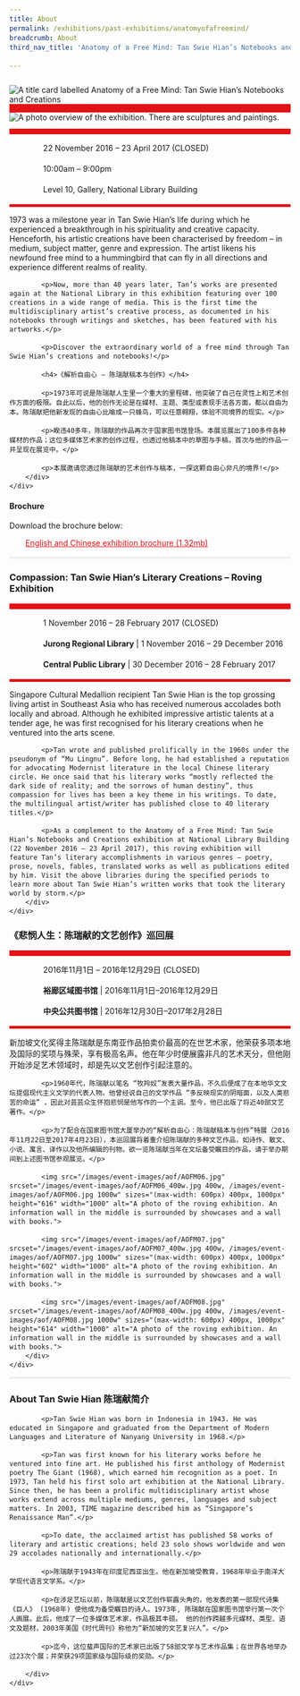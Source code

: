 ```yaml
---
title: About
permalink: /exhibitions/past-exhibitions/anatomyofafreemind/
breadcrumb: About
third_nav_title: 'Anatomy of a Free Mind: Tan Swie Hian’s Notebooks and Creations'

---
```



<section class="section__about">
<div class="container__card">
    <div class="row">
        <div class="col is-full" style="border-bottom: 15px solid #E21216; padding: 12px 0 0 0;">
            <img srcset="/images/event-images/aof/anatomy-of-a-free-mind-main-image_400w.jpg 400w, /images/event-images/aof/anatomy-of-a-free-mind-main-image.jpg 940w" sizes="(max-width: 600px) 400px, 940px" height="323" width="940" src="/images/event-images/aof/anatomy-of-a-free-mind-main-image.jpg" alt="A title card labelled Anatomy of a Free Mind: Tan Swie Hian’s Notebooks and Creations">
        </div>
    </div>    
    <div class="row">
        <div class="col is-full" style="padding: 0 0 12px 0;">
            <img src="/images/event-images/aof/anatomy-of-a-free-mind_gallery_3.jpg" srcset="/images/event-images/aof/anatomy-of-a-free-mind_gallery_3_400w.jpg 400w, /images/event-images/aof/anatomy-of-a-free-mind_gallery_3.jpg 1000w" sizes="(max-width: 600px) 400px, 1000px" height="667" width="1000" alt="A photo overview of the exhibition. There are sculptures and paintings.">
        </div>
    </div>
        <div class="row">
            <div class="col" style="border-top: 10px solid #E21216; border-bottom: 5px solid #E21216;">
                <ul style="list-style: none; margin-left: 0px;">
                    <li style="margin-bottom: 1rem;">
                        <span class="sgds-icon sgds-icon-calendar" style="font-size: 150%; display: inline-block; float: left; vertical-align: middle;"></span>
                        <div style="line-height: 150%; padding-left: 2.3rem;">22 November 2016 – 23 April 2017 (CLOSED)</div>
                    </li> 
                    <li style="margin-bottom: 1rem;">
                        <span class="sgds-icon sgds-icon-clock" style="font-size: 150%; display: inline-block; float: left; vertical-align: middle;"></span>
                        <div style="line-height: 150%; padding-left: 2.3rem;">10:00am – 9:00pm</div>
                    </li>          
                    <li style="margin-bottom: 1rem;">
                        <span class="sgds-icon sgds-icon-map" style="font-size: 150%; display: inline-block; float: left; vertical-align: middle;"></span>
                        <div style="line-height: 150%; padding-left: 2.3rem;">Level 10, Gallery, National Library Building</div>
                    </li>                    
                    </ul>
            </div>
        </div>
</div>
    
<div class="container__description">
    <div class="row">
        <div class="col is-full padding--top--lg">
            <p>1973 was a milestone year in Tan Swie Hian’s life during which he experienced a breakthrough in his spirituality and creative capacity. Henceforth, his artistic creations have been characterised by freedom – in medium, subject matter, genre and expression. The artist likens his newfound free mind to a hummingbird that can fly in all directions and experience different realms of reality.</p>

            <p>Now, more than 40 years later, Tan’s works are presented again at the National Library in this exhibition featuring over 100 creations in a wide range of media. This is the first time the multidisciplinary artist’s creative process, as documented in his notebooks through writings and sketches, has been featured with his artworks.</p>

            <p>Discover the extraordinary world of a free mind through Tan Swie Hian’s creations and notebooks!</p>

            <h4>《解析自由心 – 陈瑞献稿本与创作》</h4>

            <p>1973年可说是陈瑞献人生里一个重大的里程碑，他突破了自己在灵性上和艺术创作方面的极限。自此以后，他的创作无论是在媒材、主题、类型或表现手法各方面，都以自由为本。陈瑞献把他新发现的自由心比喻成一只蜂鸟，可以任意翱翔，体验不同境界的现实。</p>

            <p>睽违40多年，陈瑞献的作品再次于国家图书馆登场。本展览展出了100多件各种媒材的作品；这位多媒体艺术家的创作过程，也透过他稿本中的草图与手稿，首次与他的作品一并呈现在展览中。</p>

            <p>本展邀请您透过陈瑞献的艺术创作与稿本，一探这颗自由心非凡的境界!</p>
        </div>
    </div>
</div>

<div class="container__downloads">
    <div class="row">
        <div class="col is-full padding--top--lg">
            <h4>Brochure</h4>
            <p style="margin-top: 5px;">Download the brochure below:</p>
                    <ul style="list-style: none; margin-left: 5px; color: #E21216">
                        <li style="margin-bottom: 1rem;">
                            <a href="/files/aof/AOFM-A5-brochure-2-17012017.pdf" style="color:#E21216;">English and Chinese exhibition brochure (1.32mb)</a>
                        </li>                         
                    </ul>
        </div>
    </div>
</div>

<div class="container__line padding--lg">
    <div class="row">
        <div class="col is-12" style="padding: 2px 0; background-color: #efefef;">
        </div>
    </div>
</div>  

<div class="container__card">
    <div class="row margin--bottom--xs">
        <div class="col is-12 padding--xs">
            <h3><strong>Compassion: Tan Swie Hian’s Literary Creations – Roving Exhibition</strong></h3>
        </div>
    </div>
        <div class="row">
            <div class="col" style="border-top: 10px solid #E21216; border-bottom: 5px solid #E21216;">
                <ul style="list-style: none; margin-left: 0px;">
                    <li style="margin-bottom: 1rem;">
                        <span class="sgds-icon sgds-icon-calendar" style="font-size: 150%; display: inline-block; float: left; vertical-align: middle;"></span>
                        <div style="line-height: 150%; padding-left: 2.3rem;">1 November 2016 – 28 February 2017 (CLOSED)</div>
                    </li> 
                    <li style="margin-bottom: 1rem;">
                        <span class="sgds-icon sgds-icon-map" style="font-size: 150%; display: inline-block; float: left; vertical-align: middle;"></span>
                        <div style="line-height: 150%; padding-left: 2.3rem;"><strong>Jurong Regional Library</strong> &#124; 1 November 2016 – 29 December 2016</div>
                    </li>                    
                    <li style="margin-bottom: 1rem;">
                        <div style="line-height: 150%; padding-left: 2.3rem;"><strong>Central Public Library</strong> &#124; 30 December 2016 – 28 February 2017</div>
                    </li>                    
                </ul>
            </div>
        </div>
</div>
    
<div class="container__description">
    <div class="row">
        <div class="col is-full padding--top--lg padding--bottom--lg">
            <p>Singapore Cultural Medallion recipient Tan Swie Hian is the top grossing living artist in Southeast Asia who has received numerous accolades both locally and abroad. Although he exhibited impressive artistic talents at a tender age, he was first recognised for his literary creations when he ventured into the arts scene.</p>

            <p>Tan wrote and published prolifically in the 1960s under the pseudonym of “Mu Lingnu”. Before long, he had established a reputation for advocating Modernist literature in the local Chinese literary circle. He once said that his literary works “mostly reflected the dark side of reality; and the sorrows of human destiny”, thus compassion for lives has been a key theme in his writings. To date, the multilingual artist/writer has published close to 40 literary titles.</p>

            <p>As a complement to the Anatomy of a Free Mind: Tan Swie Hian’s Notebooks and Creations exhibition at National Library Building (22 November 2016 – 23 April 2017), this roving exhibition will feature Tan’s literary accomplishments in various genres – poetry, prose, novels, fables, translated works as well as publications edited by him. Visit the above libraries during the specified periods to learn more about Tan Swie Hian’s written works that took the literary world by storm.</p>
        </div>
    </div>
</div>    

<div class="container__card">
    <div class="row margin--bottom--xs">
        <div class="col is-12 padding--xs">
            <h3><strong>《悲悯人生：陈瑞献的文艺创作》巡回展</strong></h3>
        </div>
    </div>
        <div class="row">
            <div class="col" style="border-top: 10px solid #E21216; border-bottom: 5px solid #E21216;">
                <ul style="list-style: none; margin-left: 0px;">
                    <li style="margin-bottom: 1rem;">
                        <span class="sgds-icon sgds-icon-calendar" style="font-size: 150%; display: inline-block; float: left; vertical-align: middle;"></span>
                        <div style="line-height: 150%; padding-left: 2.3rem;">2016年11月1日 – 2016年12月29日 (CLOSED)</div>
                    </li> 
                    <li style="margin-bottom: 1rem;">
                        <span class="sgds-icon sgds-icon-map" style="font-size: 150%; display: inline-block; float: left; vertical-align: middle;"></span>
                        <div style="line-height: 150%; padding-left: 2.3rem;"><strong>裕廊区域图书馆</strong> &#124; 2016年11月1日–2016年12月29日</div>
                    </li>                    
                    <li style="margin-bottom: 1rem;">
                        <div style="line-height: 150%; padding-left: 2.3rem;"><strong>中央公共图书馆</strong> &#124; 2016年12月30日–2017年2月28日</div>
                    </li>                    
                </ul>
            </div>
        </div>
</div>
    
<div class="container__description">
    <div class="row">
        <div class="col is-full padding--top--lg">
            <p>新加坡文化奖得主陈瑞献是东南亚作品拍卖价最高的在世艺术家，他荣获多项本地及国际的奖项与殊荣，享有极高名声。他在年少时便展露非凡的艺术天分，但他刚开始涉足艺术领域时，却是先以文艺创作引起注意的。</p>

            <p>1960年代，陈瑞献以笔名 “牧羚奴”发表大量作品，不久后便成了在本地华文文坛提倡现代主义文学的代表人物。他曾经说自己的文学作品 “多反映现实的阴暗面，以及人类悲苦的命运” ，因此对芸芸众生怀抱悲悯是他写作的一个主调。至今，他已出版了将近40部文艺著作。</p>

            <p>为了配合在国家图书馆大厦举办的“解析自由心：陈瑞献稿本与创作”特展（2016年11月22日至2017年4月23日），本巡回展将着重介绍陈瑞献的多种文艺作品，如诗作、散文、小说、寓言、译作以及他所编辑的刊物。欲一览陈瑞献当年在文坛备受瞩目的作品，请于举办期间到上述图书馆参观展览。</p>
            
            <img src="/images/event-images/aof/AOFM06.jpg" srcset="/images/event-images/aof/AOFM06_400w.jpg 400w, /images/event-images/aof/AOFM06.jpg 1000w" sizes="(max-width: 600px) 400px, 1000px" height="616" width="1000" alt="A photo of the roving exhibition. An information wall in the middle is surrounded by showcases and a wall with books.">
            
            <img src="/images/event-images/aof/AOFM07.jpg" srcset="/images/event-images/aof/AOFM07_400w.jpg 400w, /images/event-images/aof/AOFM07.jpg 1000w" sizes="(max-width: 600px) 400px, 1000px" height="602" width="1000" alt="A photo of the roving exhibition. An information wall in the middle is surrounded by showcases and a wall with books.">
            
            <img src="/images/event-images/aof/AOFM08.jpg" srcset="/images/event-images/aof/AOFM08_400w.jpg 400w, /images/event-images/aof/AOFM08.jpg 1000w" sizes="(max-width: 600px) 400px, 1000px" height="614" width="1000" alt="A photo of the roving exhibition. An information wall in the middle is surrounded by showcases and a wall with books.">
        </div>
    </div>
</div>

<div class="container__line padding--lg">
    <div class="row">
        <div class="col is-12" style="padding: 2px 0; background-color: #efefef;">
        </div>
    </div>
</div> 
    
<div class="container__description">
    <div class="row">
        <div class="col is-full padding--top--lg">
            <h3><strong>About Tan Swie Hian 陈瑞献简介</strong></h3>
            
            <p>Tan Swie Hian was born in Indonesia in 1943. He was educated in Singapore and graduated from the Department of Modern Languages and Literature of Nanyang University in 1968.</p>

            <p>Tan was first known for his literary works before he ventured into fine art. He published his first anthology of Modernist poetry The Giant (1968), which earned him recognition as a poet. In 1973, Tan held his first solo art exhibition at the National Library. Since then, he has been a prolific multidisciplinary artist whose works extend across multiple mediums, genres, languages and subject matters. In 2003, TIME magazine described him as “Singapore’s Renaissance Man”.</p>

            <p>To date, the acclaimed artist has published 58 works of literary and artistic creations; held 23 solo shows worldwide and won 29 accolades nationally and internationally.</p>
            
            <p>陈瑞献于1943年在印度尼西亚出生。他在新加坡受教育，1968年毕业于南洋大学现代语言文学系。</p>

            <p>在涉足艺坛以前，陈瑞献是以文艺创作崭露头角的，他发表的第一部现代诗集《巨人》 (1968年) 使他成为备受瞩目的诗人。1973年, 陈瑞献在国家图书馆举行第一次个人画展。此后，他成了一位多媒体艺术家，作品极其丰硕。 他的创作跨越多元媒材、类型、语文及题材，2003年美国《时代周刊》称他为“新加坡的文艺复兴人”。</p>

            <p>迄今，这位蜚声国际的艺术家已出版了58部文学与艺术作品集；在世界各地举办过23次个展；并荣获29项国家级与国际级的奖勋。</p>

        </div>
    </div>
</div>
    
</section>

